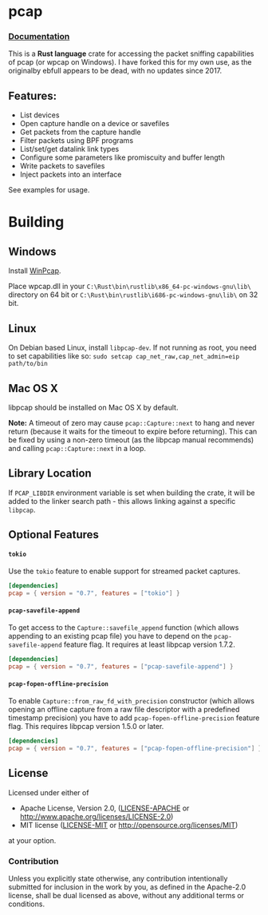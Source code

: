 # pcap 
### [Documentation](https://docs.rs/pcap)

This is a **Rust language** crate for accessing the packet sniffing capabilities of pcap (or wpcap on Windows).
I have forked this for my own use, as the originalby ebfull appears to be dead, with no updates since 2017.

## Features:

* List devices
* Open capture handle on a device or savefiles
* Get packets from the capture handle
* Filter packets using BPF programs
* List/set/get datalink link types
* Configure some parameters like promiscuity and buffer length
* Write packets to savefiles
* Inject packets into an interface

See examples for usage.

# Building

## Windows

Install [WinPcap](http://www.winpcap.org/install/default.htm).

Place wpcap.dll in your `C:\Rust\bin\rustlib\x86_64-pc-windows-gnu\lib\` directory on 64 bit
or `C:\Rust\bin\rustlib\i686-pc-windows-gnu\lib\` on 32 bit.

## Linux

On Debian based Linux, install `libpcap-dev`. If not running as root, you need to set capabilities like so: ```sudo setcap cap_net_raw,cap_net_admin=eip path/to/bin```

## Mac OS X

libpcap should be installed on Mac OS X by default.

**Note:** A timeout of zero may cause ```pcap::Capture::next``` to hang and never return (because it waits for the timeout to expire before returning). This can be fixed by using a non-zero timeout (as the libpcap manual recommends) and calling ```pcap::Capture::next``` in a loop.

## Library Location

If `PCAP_LIBDIR` environment variable is set when building the crate, it will be added to the linker search path - this allows linking against a specific `libpcap`.

## Optional Features

#### `tokio`

Use the `tokio` feature to enable support for streamed packet captures.

```toml
[dependencies]
pcap = { version = "0.7", features = ["tokio"] }
```

#### `pcap-savefile-append`

To get access to the `Capture::savefile_append` function (which allows appending
to an existing pcap file) you have to depend on the `pcap-savefile-append`
feature flag. It requires at least libpcap version 1.7.2.

```toml
[dependencies]
pcap = { version = "0.7", features = ["pcap-savefile-append"] }
```

#### `pcap-fopen-offline-precision`

To enable `Capture::from_raw_fd_with_precision` constructor (which allows opening
an offline capture from a raw file descriptor with a predefined timestamp precision)
you have to add `pcap-fopen-offline-precision` feature flag. This requires libpcap
version 1.5.0 or later.

```toml
[dependencies]
pcap = { version = "0.7", features = ["pcap-fopen-offline-precision"] }
```

## License

Licensed under either of

 * Apache License, Version 2.0, ([LICENSE-APACHE](LICENSE-APACHE) or http://www.apache.org/licenses/LICENSE-2.0)
 * MIT license ([LICENSE-MIT](LICENSE-MIT) or http://opensource.org/licenses/MIT)

at your option.

### Contribution

Unless you explicitly state otherwise, any contribution intentionally
submitted for inclusion in the work by you, as defined in the Apache-2.0
license, shall be dual licensed as above, without any additional terms or
conditions.
